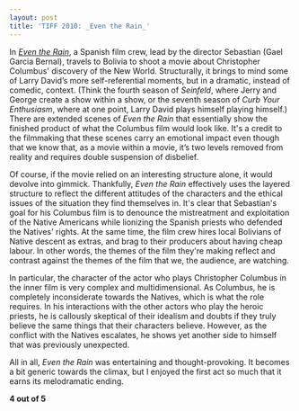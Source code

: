 ```yaml
---
layout: post
title: 'TIFF 2010: _Even the Rain_'
---
```


In [_Even the Rain_](https://www.imdb.com/title/tt1422032/), a Spanish film crew, lead by the director Sebastian (Gael Garcia Bernal), travels to Bolivia to shoot a movie about Christopher Columbus' discovery of the New World. Structurally, it brings to mind some of Larry David’s more self-referential moments, but in a dramatic, instead of comedic, context. (Think the fourth season of _Seinfeld_, where Jerry and George create a show within a show, or the seventh season of _Curb Your Enthusiasm_, where at one point, Larry David plays himself playing himself.) There are extended scenes of _Even the Rain_ that essentially show the finished product of what the Columbus film would look like. It's a credit to the filmmaking that these scenes carry an emotional impact even though that we know that, as a movie within a movie, it’s two levels removed from reality and requires double suspension of disbelief.  
  
Of course, if the movie relied on an interesting structure alone, it would devolve into gimmick. Thankfully, _Even the Rain_ effectively uses the layered structure to reflect the different attitudes of the characters and the ethical issues of the situation they find themselves in. It's clear that Sebastian's goal for his Columbus film is to denounce the mistreatment and exploitation of the Native Americans while lionizing the Spanish priests who defended the Natives' rights. At the same time, the film crew hires local Bolivians of Native descent as extras, and brag to their producers about having cheap labour. In other words, the themes of the film they're making reflect and contrast against the themes of the film that we, the audience, are watching.  
  
In particular, the character of the actor who plays Christopher Columbus in the inner film is very complex and multidimensional. As Columbus, he is completely inconsiderate towards the Natives, which is what the role requires. In his interactions with the other actors who play the heroic priests, he is callously skeptical of their idealism and doubts if they truly believe the same things that their characters believe. However, as the conflict with the Natives escalates, he shows yet another side to himself that was previously unexpected.  
  
All in all, _Even the Rain_ was entertaining and thought-provoking. It becomes a bit generic towards the climax, but I enjoyed the first act so much that it earns its melodramatic ending.  
  
**4 out of 5**
